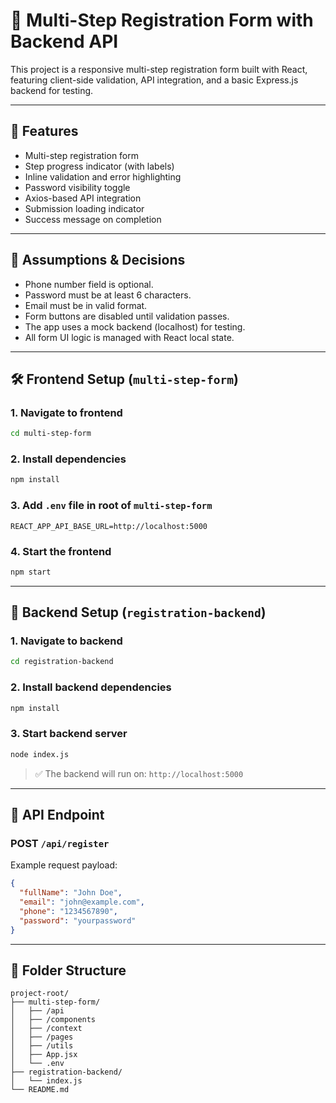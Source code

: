 # 📝 Multi-Step Registration Form with Backend API

This project is a responsive multi-step registration form built with React, featuring client-side validation, API integration, and a basic Express.js backend for testing.

---

## 🚀 Features

- Multi-step registration form
- Step progress indicator (with labels)
- Inline validation and error highlighting
- Password visibility toggle
- Axios-based API integration
- Submission loading indicator
- Success message on completion

---

## 🧠 Assumptions & Decisions

- Phone number field is optional.
- Password must be at least 6 characters.
- Email must be in valid format.
- Form buttons are disabled until validation passes.
- The app uses a mock backend (localhost) for testing.
- All form UI logic is managed with React local state.

---

## 🛠️ Frontend Setup (`multi-step-form`)

### 1. Navigate to frontend
```bash
cd multi-step-form
````

### 2. Install dependencies

```bash
npm install
```

### 3. Add `.env` file in root of `multi-step-form`

```
REACT_APP_API_BASE_URL=http://localhost:5000
```

### 4. Start the frontend

```bash
npm start
```

---

## 🔧 Backend Setup (`registration-backend`)

### 1. Navigate to backend

```bash
cd registration-backend
```

### 2. Install backend dependencies

```bash
npm install
```

### 3. Start backend server

```bash
node index.js
```

> ✅ The backend will run on: `http://localhost:5000`

---

## 🧪 API Endpoint

### POST `/api/register`

Example request payload:

```json
{
  "fullName": "John Doe",
  "email": "john@example.com",
  "phone": "1234567890",
  "password": "yourpassword"
}
```

---

## 📂 Folder Structure

```
project-root/
├── multi-step-form/
│   ├── /api
│   ├── /components
│   ├── /context
│   ├── /pages
│   ├── /utils
│   ├── App.jsx
│   └── .env
├── registration-backend/
│   └── index.js
└── README.md
```

